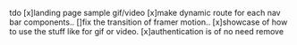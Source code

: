 tdo 
[x]landing page sample gif/video
[x]make dynamic route for each nav bar components..
[]fix the transition of framer motion.. 
[x]showcase of how to use the stuff like for gif or video. 
[x]authentication is of no need remove